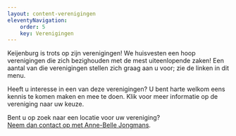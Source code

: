 ```yaml
---
layout: content-verenigingen
eleventyNavigation:
    order: 5
    key: Verenigingen
---
```


Keijenburg is trots op zijn verenigingen! We huisvesten een hoop verenigingen die zich bezighouden met de mest uiteenlopende zaken! Een aantal van die verenigingen stellen zich graag aan u voor; zie de linken in dit menu.

Heeft u interesse in een van deze verenigingen? U bent harte welkom eens kennis te komen maken en mee te doen. Klik voor meer informatie op de vereniging naar uw keuze.

Bent u op zoek naar een locatie voor uw vereniging?  
[Neem dan contact op met Anne-Belle Jongmans](/contact).